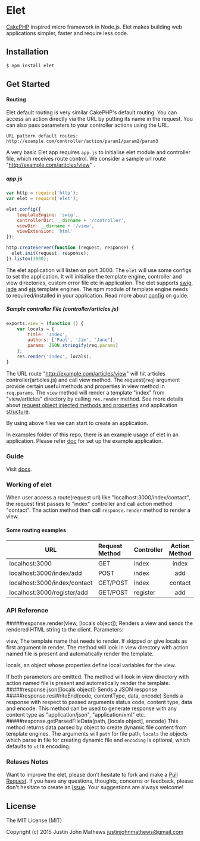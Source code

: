 Elet
=====

[CakePHP](http://cakephp.org) inspired micro framework in Node.js. Elet makes building web applications simpler, faster and require less code.

## Installation

```bash
$ npm install elet
```

## Get Started

#### Routing
Elet default routing is very similar CakePHP's default routing.
You can access an action directly via the URL by putting its name in the request.
You can also pass parameters to your controller actions using the URL.
```
URL pattern default routes:
http://example.com/controller/action/param1/param2/param3
```

A very basic Elet app requires `app.js` to initialise elet module and controller file, which receives route control.
We consider a sample url route "http://example.com/articles/view" .

#####  app.js
```javascript
var http = require('http');
var elet = require('elet');

elet.config({
    templateEngine: 'swig',
    controllerDir: __dirname + '/controller',
    viewDir: __dirname + '/view',
    viewExtension: 'html'
});

http.createServer(function (request, response) {
  elet.init(request, response);
}).listen(3000);
```

The elet application will listen on port 3000.
The `elet` will use some configs to set the application. It will initialise the template engine, controller and view directories, custom error file etc in application. The elet supports [swig](http://paularmstrong.github.io/swig), [jade](http://jade-lang.com/) and [ejs](http://embeddedjs.com/) template engines. The npm module of template engine needs to required/installed in your application.
Read more about [config](https://github.com/justin-john/elet/blob/master/docs/home.md#config) on guide.

##### Sample controller File (controller/articles.js)
```javascript
exports.view = (function () {
    var locals = {
        title: 'Index',
        authors: ['Paul', 'Jim', 'Jane'],
        params: JSON.stringify(req.params)
    };
    res.render('index', locals);
}
```

The URL route "http://example.com/articles/view" will hit articles controller(articles.js) and call view method. The request(`req`) argument provide certain useful methods and properties in view method in `req.params`. The `view` method will render a template "index" from "view/articles" directory by calling `res.render` method.
See more details about [request object injected methods and properties](https://github.com/justin-john/elet/blob/master/docs/home.md#accessing-request-parameters) and application [structure](https://github.com/justin-john/elet/blob/master/docs/home.md#sample-app-structure).

By using above files we can start to create an application.

In examples folder of this repo, there is an example usage of elet in an application. Please refer [doc](https://github.com/justin-john/elet/blob/master/examples/README.md) for set up the example application.

### Guide

Visit [docs](https://github.com/justin-john/elet/blob/master/docs/home.md).

### Working of elet

When user access a route(request url) like "localhost:3000/index/contact", the request first passes to "index" controller and call action method "contact". The action method then call `response.render` method to render a view.

#### Some routing examples

| URL                          | Request Method  | Controller | Action Method   |
|------------------------------|:----------------|------------|:---------------:|
| localhost:3000               | GET             |      index | index           |
| localhost:3000/index/add     | POST            |      index | add             |
| localhost:3000/index/contact | GET/POST        |      index | contact         |
| localhost:3000/register/add  | GET/POST        |   register | add             |

### API Reference

#####response.render(view, [locals object]);
Renders a view and sends the rendered HTML string to the client.
Parameters:

view, The template name that needs to render. If skipped or give locals as first argument in render. The method will look in view directory with action named file is present and automatically render the template.

locals, an object whose properties define local variables for the view.

If both parameters are omitted. The method will look in view directory with action named file is present and automatically render the template.
#####response.json([locals object])
Sends a JSON response
#####response.resWriteEnd(code, contentType, data, encode)
Sends a response with respect to passed arguments  status code, content type, data and encode. This method can be used to generate response with any content type as "application/json", "application/xml" etc.
#####response.getParsedFileData(path, [locals object], encode)
This method returns data parsed by object to create dynamic file content from template engines. The arguments will `path`
for file path, `locals` the objects which parse in file for creating dynamic file and `encoding` is optional, which defaults
to `utf8` encoding.

### Relases Notes

Want to improve the elet, please don’t hesitate to fork and make a [Pull Request](https://github.com/justin-john/elet/pulls). If you have any questions, thoughts, concerns or feedback, please don't hesitate to create an [issue](https://github.com/justin-john/elet/issues).
Your suggestions are always welcome!

## License

The MIT License (MIT)

Copyright (c) 2015 Justin John Mathews <justinjohnmathews@gmail.com>
